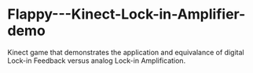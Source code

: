 # Flappy---Kinect-Lock-in-Amplifier-demo
Kinect game that demonstrates the application and equivalance of digital Lock-in Feedback versus analog Lock-in Amplification.
